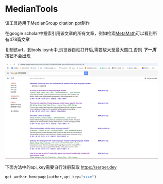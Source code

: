 # MedianTools

该工具适用于MedianGroup citation ppt制作



在google scholar中搜索引用该文章的所有文章，例如检索<u>MetaMath</u>可以看到所有478篇文章

复制该url，到tools.ipynb中,浏览器自动打开后,需要放大至最大窗口,否则 ***下一页***  按钮不会出现 

![image-20250222162240260](images/image-20250222162240260.png)

下面方法中的api_key需要自行注册获取   https://serper.dev

```python
get_author_homepage(author,api_key="xxxx")

```

